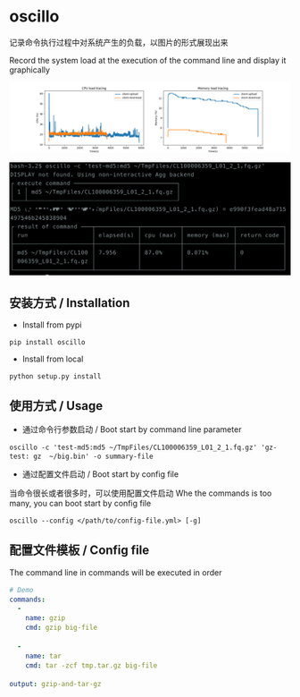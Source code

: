 
# oscillo

记录命令执行过程中对系统产生的负载，以图片的形式展现出来

Record the system load at the execution of the command line and display it graphically

![demo](https://raw.githubusercontent.com/raomuyang/cmd-oscillo/master/demo/metrix.log.png)

![demo](https://raw.githubusercontent.com/raomuyang/cmd-oscillo/master/demo/cli.png)

## 安装方式 / Installation
* Install from pypi
```shell
pip install oscillo
```

* Install from local
```shell
python setup.py install
```


## 使用方式 / Usage


* 通过命令行参数启动 / Boot start by command line parameter

``` 
oscillo -c 'test-md5:md5 ~/TmpFiles/CL100006359_L01_2_1.fq.gz' 'gz-test: gz  ~/big.bin' -o summary-file

```

* 通过配置文件启动 / Boot start by config file

当命令很长或者很多时，可以使用配置文件启动
Whe the commands is too many, you can boot start by config file

```shell
oscillo --config </path/to/config-file.yml> [-g]
```

## 配置文件模板 / Config file



The command line in commands will be executed in order

```yml
# Demo
commands:
  -
    name: gzip
    cmd: gzip big-file
  
  -
    name: tar
    cmd: tar -zcf tmp.tar.gz big-file

output: gzip-and-tar-gz
```

